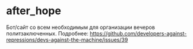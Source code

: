 # after_hope
Бот/сайт со всем необходимым для организации вечеров политзаключенных. Подробнее: https://github.com/developers-against-repressions/devs-against-the-machine/issues/39
